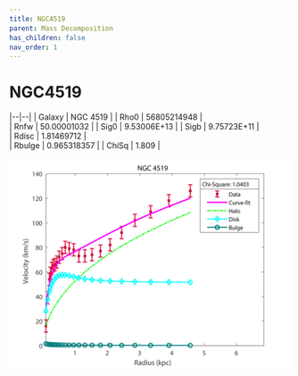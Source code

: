 ```yaml
---
title: NGC4519
parent: Mass Decomposition
has_children: false
nav_order: 1
---
```


# NGC4519

|--|--|
| Galaxy    | NGC 4519	 |
| Rho0     |	56805214948		   |   
| Rnfw  | 50.00001032		  |
| Sig0     | 9.53006E+13		 |
| Sigb     | 9.75723E+11		|  
| Rdisc  | 1.81469712		|   
| Rbulge      | 0.965318357	 | 
| ChiSq | 1.809 |

![](/assets/plot/NGC4519.jpg)
